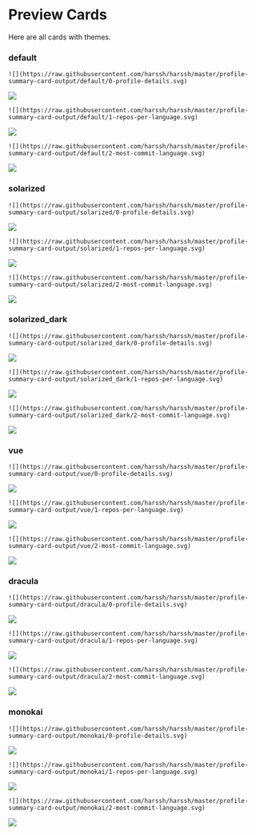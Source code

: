 
# Preview Cards

Here are all cards with themes.


### default


```
![](https://raw.githubusercontent.com/harssh/harssh/master/profile-summary-card-output/default/0-profile-details.svg)
```
![](https://raw.githubusercontent.com/harssh/harssh/master/profile-summary-card-output/default/0-profile-details.svg)


```
![](https://raw.githubusercontent.com/harssh/harssh/master/profile-summary-card-output/default/1-repos-per-language.svg)
```
![](https://raw.githubusercontent.com/harssh/harssh/master/profile-summary-card-output/default/1-repos-per-language.svg)


```
![](https://raw.githubusercontent.com/harssh/harssh/master/profile-summary-card-output/default/2-most-commit-language.svg)
```
![](https://raw.githubusercontent.com/harssh/harssh/master/profile-summary-card-output/default/2-most-commit-language.svg)


### solarized


```
![](https://raw.githubusercontent.com/harssh/harssh/master/profile-summary-card-output/solarized/0-profile-details.svg)
```
![](https://raw.githubusercontent.com/harssh/harssh/master/profile-summary-card-output/solarized/0-profile-details.svg)


```
![](https://raw.githubusercontent.com/harssh/harssh/master/profile-summary-card-output/solarized/1-repos-per-language.svg)
```
![](https://raw.githubusercontent.com/harssh/harssh/master/profile-summary-card-output/solarized/1-repos-per-language.svg)


```
![](https://raw.githubusercontent.com/harssh/harssh/master/profile-summary-card-output/solarized/2-most-commit-language.svg)
```
![](https://raw.githubusercontent.com/harssh/harssh/master/profile-summary-card-output/solarized/2-most-commit-language.svg)


### solarized_dark


```
![](https://raw.githubusercontent.com/harssh/harssh/master/profile-summary-card-output/solarized_dark/0-profile-details.svg)
```
![](https://raw.githubusercontent.com/harssh/harssh/master/profile-summary-card-output/solarized_dark/0-profile-details.svg)


```
![](https://raw.githubusercontent.com/harssh/harssh/master/profile-summary-card-output/solarized_dark/1-repos-per-language.svg)
```
![](https://raw.githubusercontent.com/harssh/harssh/master/profile-summary-card-output/solarized_dark/1-repos-per-language.svg)


```
![](https://raw.githubusercontent.com/harssh/harssh/master/profile-summary-card-output/solarized_dark/2-most-commit-language.svg)
```
![](https://raw.githubusercontent.com/harssh/harssh/master/profile-summary-card-output/solarized_dark/2-most-commit-language.svg)


### vue


```
![](https://raw.githubusercontent.com/harssh/harssh/master/profile-summary-card-output/vue/0-profile-details.svg)
```
![](https://raw.githubusercontent.com/harssh/harssh/master/profile-summary-card-output/vue/0-profile-details.svg)


```
![](https://raw.githubusercontent.com/harssh/harssh/master/profile-summary-card-output/vue/1-repos-per-language.svg)
```
![](https://raw.githubusercontent.com/harssh/harssh/master/profile-summary-card-output/vue/1-repos-per-language.svg)


```
![](https://raw.githubusercontent.com/harssh/harssh/master/profile-summary-card-output/vue/2-most-commit-language.svg)
```
![](https://raw.githubusercontent.com/harssh/harssh/master/profile-summary-card-output/vue/2-most-commit-language.svg)


### dracula


```
![](https://raw.githubusercontent.com/harssh/harssh/master/profile-summary-card-output/dracula/0-profile-details.svg)
```
![](https://raw.githubusercontent.com/harssh/harssh/master/profile-summary-card-output/dracula/0-profile-details.svg)


```
![](https://raw.githubusercontent.com/harssh/harssh/master/profile-summary-card-output/dracula/1-repos-per-language.svg)
```
![](https://raw.githubusercontent.com/harssh/harssh/master/profile-summary-card-output/dracula/1-repos-per-language.svg)


```
![](https://raw.githubusercontent.com/harssh/harssh/master/profile-summary-card-output/dracula/2-most-commit-language.svg)
```
![](https://raw.githubusercontent.com/harssh/harssh/master/profile-summary-card-output/dracula/2-most-commit-language.svg)


### monokai


```
![](https://raw.githubusercontent.com/harssh/harssh/master/profile-summary-card-output/monokai/0-profile-details.svg)
```
![](https://raw.githubusercontent.com/harssh/harssh/master/profile-summary-card-output/monokai/0-profile-details.svg)


```
![](https://raw.githubusercontent.com/harssh/harssh/master/profile-summary-card-output/monokai/1-repos-per-language.svg)
```
![](https://raw.githubusercontent.com/harssh/harssh/master/profile-summary-card-output/monokai/1-repos-per-language.svg)


```
![](https://raw.githubusercontent.com/harssh/harssh/master/profile-summary-card-output/monokai/2-most-commit-language.svg)
```
![](https://raw.githubusercontent.com/harssh/harssh/master/profile-summary-card-output/monokai/2-most-commit-language.svg)

